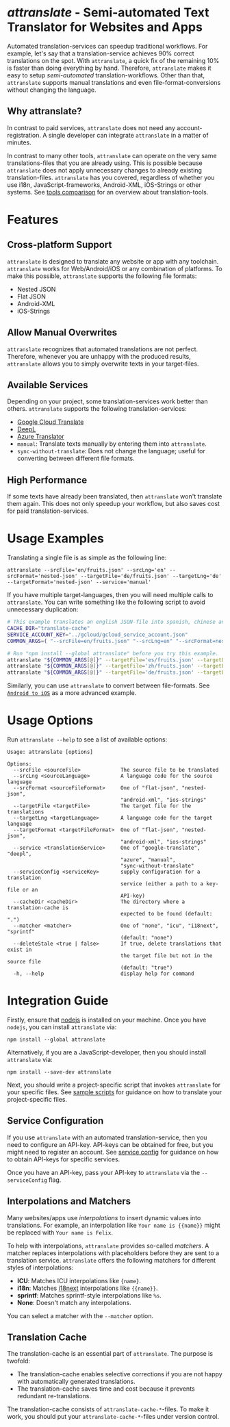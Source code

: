 # _attranslate_ - Semi-automated Text Translator for Websites and Apps

Automated translation-services can speedup traditional workflows.
For example, let's say that a translation-service achieves 90% correct translations on the spot.
With `attranslate`, a quick fix of the remaining 10% is faster than doing everything by hand.
Therefore, `attranslate` makes it easy to setup _semi-automated_ translation-workflows.
Other than that, `attranslate` supports manual translations and even file-format-conversions without changing the language.

## Why attranslate?

In contrast to paid services, `attranslate` does not need any account-registration.
A single developer can integrate `attranslate` in a matter of minutes.

In contrast to many other tools, `attranslate` can operate on the very same translations-files that you are already using.
This is possible because `attranslate` does not apply unnecessary changes to already existing translation-files.
`attranslate` has you covered, regardless of whether you use i18n, JavaScript-frameworks, Android-XML, iOS-Strings or other systems.
See [tools comparison](/docs/TOOL_COMPARISON.md) for an overview about translation-tools.

# Features

## Cross-platform Support

`attranslate` is designed to translate any website or app with any toolchain.
`attranslate` works for Web/Android/iOS or any combination of platforms.
To make this possible, `attranslate` supports the following file formats:

- Nested JSON
- Flat JSON
- Android-XML
- iOS-Strings

## Allow Manual Overwrites

`attranslate` recognizes that automated translations are not perfect.
Therefore, whenever you are unhappy with the produced results, `attranslate` allows you to simply overwrite texts in your target-files.

## Available Services

Depending on your project, some translation-services work better than others.
`attranslate` supports the following translation-services:

- [Google Cloud Translate](https://cloud.google.com/translate)
- [DeepL](https://deepl.com)
- [Azure Translator](https://azure.microsoft.com/en-us/services/cognitive-services/translator-text-api/)
- `manual`: Translate texts manually by entering them into `attranslate`.
- `sync-without-translate`: Does not change the language; useful for converting between different file formats.

## High Performance

If some texts have already been translated, then `attranslate` won't translate them again.
This does not only speedup your workflow, but also saves cost for paid translation-services.

# Usage Examples

Translating a single file is as simple as the following line:

```
attranslate --srcFile='en/fruits.json' --srcLng='en' --srcFormat='nested-json' --targetFile='de/fruits.json' --targetLng='de' --targetFormat='nested-json' --service='manual'
```

If you have multiple target-languages, then you will need multiple calls to `attranslate`.
You can write something like the following script to avoid unnecessary duplication:

```bash
# This example translates an english JSON-file into spanish, chinese and german. It uses Google Cloud Translate.
CACHE_DIR="translate-cache"
SERVICE_ACCOUNT_KEY="../gcloud/gcloud_service_account.json"
COMMON_ARGS=( "--srcFile=en/fruits.json" "--srcLng=en" "--srcFormat=nested-json" "--targetFormat=nested-json" "--service=google-translate" "--serviceConfig=$SERVICE_ACCOUNT_KEY" "--cacheDir=$CACHE_DIR" "--matcher=i18next" )

# Run "npm install --global attranslate" before you try this example.
attranslate "${COMMON_ARGS[@]}" --targetFile='es/fruits.json' --targetLng='es'
attranslate "${COMMON_ARGS[@]}" --targetFile='zh/fruits.json' --targetLng='zh'
attranslate "${COMMON_ARGS[@]}" --targetFile='de/fruits.json' --targetLng='de'
```

Similarly, you can use `attranslate` to convert between file-formats.
See [`Android to iOS`](/sample-scripts/android_to_ios.sh) as a more advanced example.

# Usage Options

Run `attranslate --help` to see a list of available options:

```
Usage: attranslate [options]

Options:
  --srcFile <sourceFile>             The source file to be translated
  --srcLng <sourceLanguage>          A language code for the source language
  --srcFormat <sourceFileFormat>     One of "flat-json", "nested-json",
                                     "android-xml", "ios-strings"
  --targetFile <targetFile>          The target file for the translations
  --targetLng <targetLanguage>       A language code for the target language
  --targetFormat <targetFileFormat>  One of "flat-json", "nested-json",
                                     "android-xml", "ios-strings"
  --service <translationService>     One of "google-translate", "deepl",
                                     "azure", "manual",
                                     "sync-without-translate"
  --serviceConfig <serviceKey>       supply configuration for a translation
                                     service (either a path to a key-file or an
                                     API-key)
  --cacheDir <cacheDir>              The directory where a translation-cache is
                                     expected to be found (default: ".")
  --matcher <matcher>                One of "none", "icu", "i18next", "sprintf"
                                     (default: "none")
  --deleteStale <true | false>       If true, delete translations that exist in
                                     the target file but not in the source file
                                     (default: "true")
  -h, --help                         display help for command
```


# Integration Guide

Firstly, ensure that [nodejs](https://nodejs.org/) is installed on your machine.
Once you have `nodejs`, you can install `attranslate` via:

`npm install --global attranslate`

Alternatively, if you are a JavaScript-developer, then you should install `attranslate` via:

`npm install --save-dev attranslate`

Next, you should write a project-specific script that invokes `attranslate` for your specific files.
See [sample scripts](/sample-scripts) for guidance on how to translate your project-specific files.

## Service Configuration

If you use `attranslate` with an automated translation-service, then you need to configure an API-key.
API-keys can be obtained for free, but you might need to register an account.
See [service config](docs/SERVICE_CONFIG.md) for guidance on how to obtain API-keys for specific services.

Once you have an API-key, pass your API-key to `attranslate` via the `--serviceConfig` flag.

## Interpolations and Matchers

Many websites/apps use _interpolations_  to insert dynamic values into translations.
For example, an interpolation like `Your name is {{name}}` might be replaced with `Your name is Felix`.

To help with interpolations, `attranslate` provides so-called _matchers_.
A matcher replaces interpolations with placeholders before they are
sent to a translation service.
`attranslate` offers the following matchers for different styles of interpolations:

- **ICU**: Matches ICU interpolations like `{name}`.
- **i18n**: Matches [i18next](https://www.i18next.com/translation-function/interpolation) interpolations like `{{name}}`.
- **sprintf**: Matches sprintf-style interpolations like `%s`.
- **None**: Doesn't match any interpolations.

You can select a matcher with the `--matcher` option.

## Translation Cache

The translation-cache is an essential part of `attranslate`.
The purpose is twofold:

- The translation-cache enables selective corrections if you are not happy with automatically generated translations.
- The translation-cache saves time and cost because it prevents redundant re-translations.

The translation-cache consists of `attranslate-cache-*`-files.
To make it work, you should put your `attranslate-cache-*`-files under version control.

